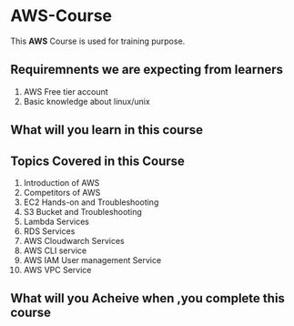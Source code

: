 # AWS-Course

This **AWS** Course is used for training purpose.

## Requiremnents we are expecting from learners
1. AWS Free tier account
2. Basic knowledge about linux/unix


## What will you learn in this course

## Topics Covered in this Course
1. Introduction of AWS
2. Competitors of AWS
3. EC2 Hands-on and Troubleshooting
4. S3 Bucket and Troubleshooting
5. Lambda Services
6. RDS Services
7. AWS Cloudwarch Services
8. AWS CLI service
9. AWS IAM User management Service
10. AWS VPC Service


## What will you Acheive when ,you complete this course


